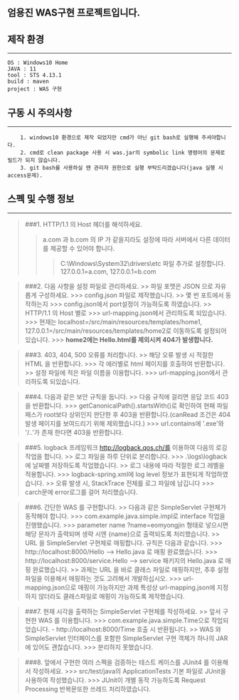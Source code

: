 엄용진 WAS구현 프로젝트입니다.
---

## 제작 환경
---
```
OS : Windows10 Home
JAVA : 11
tool : STS 4.13.1
build : maven
project : WAS 구현
```

## 구동 시 주의사항
---
```
    1. windows10 환경으로 제작 되었지만 cmd가 아닌 git bash로 실행해 주셔야합니다.
    2. cmd로 clean package 사용 시 was.jar의 symbolic link 명령어의 문제로 빌드가 되지 않습니다.
    3. git bash를 사용하실 땐 관리자 권한으로 실행 부탁드리겠습니다(java 실행 시 access문제).
``` 

## 스펙 및 수행 정보
---
>###1. HTTP/1.1 의 Host 헤더를 해석하세요.
>> a.com 과 b.com 의 IP 가 같을지라도 설정에 따라 서버에서 다른 데이터를 제공할 수 있어야 합니다.
>>> C:\Windows\System32\drivers\etc 파일 추가로 설정합니다.
>>> 127.0.0.1=a.com, 127.0.0.1=b.com
 
>###2. 다음 사항을 설정 파일로 관리하세요.
    >> 파일 포맷은 JSON 으로 자유롭게 구성하세요.
        >>> config.json 파일로 제작했습니다.
    >> 몇 번 포트에서 동작하는지
        >>> config.json에서 port설정이 가능하도록 하였습니다.
    >>  HTTP/1.1 의 Host 별로 
        >>> url-mapping.json에서 관리하도록 되있습니다.
        >>> 현재는 localhost=/src/main/resources/templates/home1, 127.0.0.1=/src/main/resources/templates/home2로 이동하도록 설정되어 있습니다.
        >>> **home2에는 Hello.html를 제외시켜 404가 발생합니다.**

>###3. 403, 404, 500 오류를 처리합니다.
    >> 해당 오류 발생 시 적절한 HTML 을 반환합니다.
        >>> 각 에러별로 html 페이지를 호출하여 반환합니다.
    >> 설정 파일에 적은 파일 이름을 이용합니다.
        >>> url-mapping.json에서 관리하도록 되있습니다.

>###4. 다음과 같은 보안 규칙을 둡니다.
    >> 다음 규칙에 걸리면 응답 코드 403 을 반환합니다.
        >>> getCanonicalPath().startsWith()로 확인하여 현패 파일 패스가 root보다 상위인지 판단한 후 403을 반환합니다.(canRead 조건은 404발생 페이지를 보여드리기 위해 제외했습니다.)
        >>> url.contains에 '.exe'와 '/..'가 존재 한다면 403을 반환합니다.

>###5. logback 프레임워크 http://logback.qos.ch/를 이용하여 다음의 로깅 작업을 합니다.
    >> 로그 파일을 하루 단위로 분리합니다.
        >>> .\logs\logback에 날짜별 저장하도록 작업했습니다.
    >> 로그 내용에 따라 적절한 로그 레벨을 적용합니다.
        >>> logback-spring.xml에 log level 정보가 표현되게 작업하였습니다.
    >> 오류 발생 시, StackTrace 전체를 로그 파일에 남깁니다
        >>> carch문에 error로그를 걸어 처리했습니다.

>###6. 간단한 WAS 를 구현합니다.
    >> 다음과 같은 SimpleServlet 구현체가 동작해야 합니다.
        >>> com.example.java.simple.impl로 interface 작업을 진행했습니다.
        >>> parameter name ?name=eomyongjin 형태로 넣으시면 해당 문자가 출력되며 생략 시엔 {name}으로 출력되도록 처리했습니다.
    >> URL 을 SimpleServlet 구현체로 매핑합니다. 규칙은 다음과 같습니다.
        >>> http://localhost:8000/Hello --> Hello.java 로 매핑 완료했습니다.
        >>> http://localhost:8000/service.Hello --> service 패키지의 Hello.java 로 매핑 완료했습니다.
    >> 과제는 URL 을 바로 클래스 파일로 매핑하지만, 추후 설정 파일을 이용해서 매핑하는 것도 고려해서 개발하십시오.
        >>> url-mapping.json으로 매핑이 가능하지만 과제 특성상 url-mapping.json에 지정하지 않더라도 클래스파일로 매핑이 가능하도록 제작했습니다.

>###7. 현재 시각을 출력하는 SimpleServlet 구현체를 작성하세요.
    >> 앞서 구현한 WAS 를 이용합니다.
        >>> com.example.java.simple.Time으로 작업되었습니다. - http://localhost:8000/Time 호출 시 반환됩니다.
    >> WAS 와 SimpleServlet 인터페이스를 포함한 SimpleServlet 구현 객체가 하나의 JAR 에 있어도 괜찮습니다.
        >>> 분리하지 못했습니다.
	
>###8. 앞에서 구현한 여러 스펙을 검증하는 테스트 케이스를 JUnit4 를 이용해서 작성하세요.
        >>> src/test/java의 ApplicationTests 기본 파일로 JUnit을 사용하여 작성했습니다.
        >>> JUnit이 개별 동작 가능하도록 Request Processing 반복문또한 쓰레드 처리하였습니다.
        
